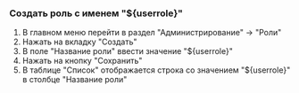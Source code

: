 ### Создать роль с именем "${userrole}"

1. В главном меню перейти в раздел "Администрирование" -> "Роли"
1. Нажать на вкладку "Создать"
1. В поле "Название роли" ввести значение "${userrole}"
1. Нажать на кнопку "Сохранить"
1. В таблице "Список" отображается строка со значением "${userrole}" в столбце "Название роли"


